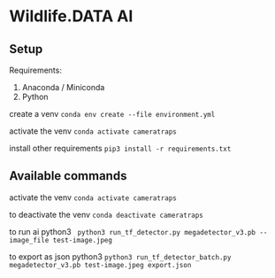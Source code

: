 # Wildlife.DATA AI

## Setup
Requirements: 
1. Anaconda / Miniconda
2. Python 

create a venv  ``` conda env create --file environment.yml ```

activate the venv ``` conda activate cameratraps ```

install other requirements ``` pip3 install -r requirements.txt ```

## Available commands

activate the venv ``` conda activate cameratraps ```

to deactivate the venv ```conda deactivate cameratraps```

to run ai python3 ``` python3 run_tf_detector.py megadetector_v3.pb --image_file test-image.jpeg```

to export as json python3 ``` python3 run_tf_detector_batch.py megadetector_v3.pb test-image.jpeg export.json ```
